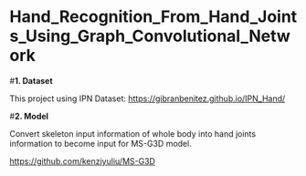 # Hand_Recognition_From_Hand_Joints_Using_Graph_Convolutional_Network

#**1. Dataset**

This project using IPN Dataset: https://gibranbenitez.github.io/IPN_Hand/

#**2. Model**

Convert skeleton input information of whole body into hand joints information to become input for MS-G3D model.

https://github.com/kenziyuliu/MS-G3D


